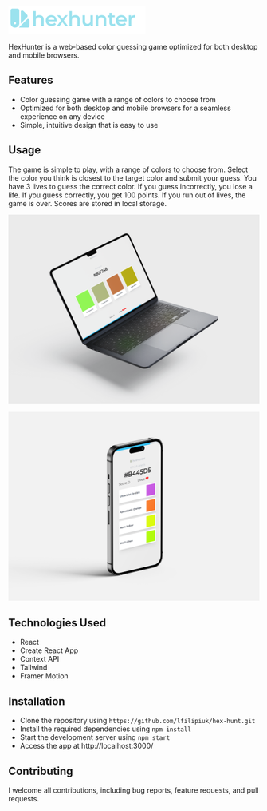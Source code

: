[![logo.png](public%2Flogo.png)](https://hexhunter.lukaszfilipiuk.com/)


HexHunter is a web-based color guessing game optimized for both desktop and mobile browsers.

## Features

- Color guessing game with a range of colors to choose from
- Optimized for both desktop and mobile browsers for a seamless experience on any device
- Simple, intuitive design that is easy to use

## Usage

The game is simple to play, with a range of colors to choose from. Select the color you think is closest to the target color and submit your guess.
You have 3 lives to guess the correct color. If you guess incorrectly, you lose a life. If you guess correctly, you get 100 points. If you run out of lives, the game is over.
Scores are stored in local storage.



![mockup1.png](public%2Fmockup1.png)

![mockup2.png](public%2Fmockup2.png)

## Technologies Used
- React
- Create React App
- Context API
- Tailwind
- Framer Motion

## Installation
- Clone the repository using `https://github.com/lfilipiuk/hex-hunt.git`
- Install the required dependencies using `npm install`
- Start the development server using `npm start`
- Access the app at http://localhost:3000/

## Contributing

I welcome all contributions, including bug reports, feature requests, and pull requests.